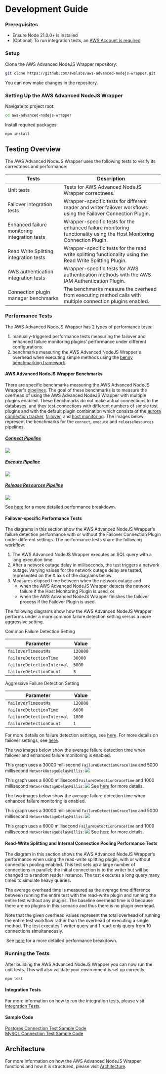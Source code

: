 # Development Guide

### Prerequisites

- Ensure Node 21.0.0+ is installed
- (Optional) To run integration tests, an [AWS Account is required](IntegrationTests.md#aurora-test-requirements)

### Setup

Clone the AWS Advanced NodeJS Wrapper repository:

```bash
git clone https://github.com/awslabs/aws-advanced-nodejs-wrapper.git
```

You can now make changes in the repository.

### Setting Up the AWS Advanced NodeJS Wrapper

Navigate to project root:

```bash
cd aws-advanced-nodejs-wrapper
```

Install required packages:

```bash
npm install
```

## Testing Overview

The AWS Advanced NodeJS Wrapper uses the following tests to verify its correctness and performance:

| Tests                                         | Description                                                                                                           |
| --------------------------------------------- | --------------------------------------------------------------------------------------------------------------------- |
| Unit tests                                    | Tests for AWS Advanced NodeJS Wrapper correctness.                                                                    |
| Failover integration tests                    | Wrapper-specific tests for different reader and writer failover workflows using the Failover Connection Plugin.       |
| Enhanced failure monitoring integration tests | Wrapper-specific tests for the enhanced failure monitoring functionality using the Host Monitoring Connection Plugin. |
| Read Write Splitting integration tests        | Wrapper-specific tests for the read write splitting functionality using the Read Write Splitting Plugin.              |
| AWS authentication integration tests          | Wrapper-specific tests for AWS authentication methods with the AWS IAM Authentication Plugin.                         |
| Connection plugin manager benchmarks          | The benchmarks measure the overhead from executing method calls with multiple connection plugins enabled.             |

### Performance Tests

The AWS Advanced NodeJS Wrapper has 2 types of performance tests:

1. manually-triggered performance tests measuring the failover and enhanced failure monitoring plugins' performance under different configurations.
2. benchmarks measuring the AWS Advanced NodeJS Wrapper's overhead when executing simple methods using the [benny benchmarking framework](https://www.npmjs.com/package/benny).

#### AWS Advanced NodeJS Wrapper Benchmarks

There are specific benchmarks measuring the AWS Advanced NodeJS Wrapper's [pipelines](Pipelines.md). The goal of these benchmarks is to measure the overhead of using the AWS Advanced NodeJS Wrapper with multiple plugins enabled. These benchmarks do not make actual connections to the databases, and they test connections with different numbers of simple test plugins and with the default plugin combination which consists of the [aurora connection tracker](../using-the-nodejs-wrapper/using-plugins/UsingTheAuroraConnectionTrackerPlugin.md), [failover](../using-the-nodejs-wrapper/using-plugins/UsingTheFailoverPlugin.md), and [host monitoring](../using-the-nodejs-wrapper/using-plugins/UsingTheHostMonitoringPlugin.md). The images below represent the benchmarks for the `connect`, `execute` and `releaseResources` pipelines.

##### [Connect Pipeline](Pipelines.md#connect-pipeline)

![](../images/nodejs_wrapper_connect_pipelines_benchmarks.png)

##### [Execute Pipeline](Pipelines.md#execute-pipeline)

![](../images/nodejs_wrapper_execute_pipelines_benchmarks.png)

##### [Release Resources Pipeline](Pipelines.md#release-resources-pipeline)

![](../images/nodejs_wrapper_release_resources_pipelines_benchmarks.png)

See [here](PluginPipelinePerformanceResults.md#benchmarks) for a more detailed performance breakdown.

#### Failover-specific Performance Tests

The diagrams in this section show the AWS Advanced NodeJS Wrapper's failure detection performance with or without the Failover Connection Plugin under different settings.
The performance tests share the following workflow:

1. The AWS Advanced NodeJS Wrapper executes an SQL query with a long execution time.
2. After a network outage delay in milliseconds, the test triggers a network outage.
   Varying values for the network outage delay are tested, represented on the X axis of the diagrams below.
3. Measures elapsed time between when the network outage and
   - when the AWS Advanced NodeJS Wrapper detects the network failure if the Host Monitoring Plugin is used, or
   - when the AWS Advanced NodeJS Wrapper finishes the failover process if the Failover Plugin is used.

The following diagrams show how the AWS Advanced NodeJS Wrapper performs under a more common failure detection setting versus a more aggressive setting.

Common Failure Detection Setting

| Parameter                  | Value    |
| -------------------------- | -------- |
| `failoverTimeoutMs`        | `120000` |
| `failureDetectionTime`     | `30000`  |
| `failureDetectionInterval` | `5000`   |
| `failureDetectionCount`    | `3`      |

Aggressive Failure Detection Setting

| Parameter                  | Value    |
| -------------------------- | -------- |
| `failoverTimeoutMs`        | `120000` |
| `failureDetectionTime`     | `6000`   |
| `failureDetectionInterval` | `1000`   |
| `failureDetectionCount`    | `1`      |

For more details on failure detection settings, see [here](../using-the-nodejs-wrapper/using-plugins/UsingTheHostMonitoringPlugin.md#enhanced-failure-monitoring-parameters).
For more details on failover settings, see [here](../using-the-nodejs-wrapper/FailoverConfigurationGuide.md).

The two images below show the average failure detection time when failover and enhanced failure monitoring is enabled.

This graph uses a 30000 millisecond `FailureDetectionGraceTime` and 5000 millisecond `NetworkOutageDelayMillis`:
![](../images/nodejs_wrapper_postgresql_failover_efm_30000_5000_3.png)

This graph uses a 6000 millisecond `FailureDetectionGraceTime` and 1000 millisecond `NetworkOutageDelayMillis`:
![](../images/nodejs_wrapper_postgresql_failover_efm_6000_1000_1.png)
See [here](PluginPipelinePerformanceResults.md#failover-performance-with-different-enhanced-failure-monitoring-configuration) for more details.

The two images below show the average failure detection time when enhanced failure monitoring is enabled.

This graph uses a 30000 millisecond `FailureDetectionGraceTime` and 5000 millisecond `NetworkOutageDelayMillis`:
![](../images/nodejs_wrapper_postgresql_efm_30000_5000_3.png)

This graph uses a 6000 millisecond `FailureDetectionGraceTime` and 1000 millisecond `NetworkOutageDelayMillis`:
![](../images/nodejs_wrapper_postgresql_efm_6000_1000_1.png)
See [here](PluginPipelinePerformanceResults.md#enhanced-failure-monitoring-performance-with-different-failure-detection-configuration) for more details.

#### Read-Write Splitting and Internal Connection Pooling Performance Tests

The diagram in this section shows the AWS Advanced NodeJS Wrapper's performance when using the read-write splitting plugin, with or without connection pooling enabled. This test sets up a large number of connections in parallel; the initial connection is to the writer but will be changed to a random reader instance. The test executes a long query many times to simulate heavy queries.

The average overhead time is measured as the average time difference between running the entire test with the read-write plugin and running the entire test without any plugins. The baseline overhead time is 0 because there are no plugins in this scenario and thus there is no plugin overhead.

Note that the given overhead values represent the total overhead of running the entire test workflow rather than the overhead of executing a single method. The test executes 1 writer query and 1 read-only query from 10 connections simultaneously.

![]()
See [here]() for a more detailed performance breakdown.

### Running the Tests

After building the AWS Advanced NodeJS Wrapper you can now run the unit tests.
This will also validate your environment is set up correctly.

```bash
npm test
```

#### Integration Tests

For more information on how to run the integration tests, please visit [Integration Tests](/docs/development-guide/IntegrationTests.md).

#### Sample Code

[Postgres Connection Test Sample Code](./../../examples/aws_driver_example/aws_simple_connection_postgresql_example.ts)<br>
[MySQL Connection Test Sample Code](./../../examples/aws_driver_example/aws_simple_connection_mysql_example.ts)

## Architecture

For more information on how the AWS Advanced NodeJS Wrapper functions and how it is structured, please visit [Architecture](./Architecture.md).
